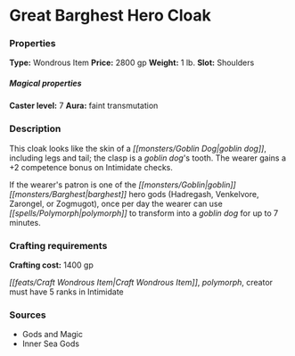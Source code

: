 ﻿---
Title: "Great Barghest Hero Cloak"
Type: "Wondrous Item"
Price: "2800 gp"
Weight: "1 lb."
Slot: "Shoulders"
Caster level: "7"
Aura: "faint transmutation"
Description: |
  "This cloak looks like the skin of a goblin dog, including legs and tail; the clasp is a goblin dog's tooth. The wearer gains a +2 competence bonus on Intimidate checks.
  If the wearer's patron is one of the goblin barghest hero gods (Hadregash, Venkelvore, Zarongel, or Zogmugot), once per day the wearer can use _polymorph_ to transform into a goblin dog for up to 7 minutes."
Crafting cost: "1400 gp"
Sources: "['Gods and Magic', 'Inner Sea Gods']"
---

# Great Barghest Hero Cloak

### Properties

**Type:** Wondrous Item **Price:** 2800 gp **Weight:** 1 lb. **Slot:** Shoulders

##### Magical properties

**Caster level:** 7 **Aura:** faint transmutation

### Description

This cloak looks like the skin of a _[[monsters/Goblin Dog|goblin dog]]_, including legs and tail; the clasp is a _goblin dog_'s tooth. The wearer gains a +2 competence bonus on Intimidate checks.

If the wearer's patron is one of the _[[monsters/Goblin|goblin]]_ _[[monsters/Barghest|barghest]]_ hero gods (Hadregash, Venkelvore, Zarongel, or Zogmugot), once per day the wearer can use _[[spells/Polymorph|polymorph]]_ to transform into a _goblin dog_ for up to 7 minutes.

### Crafting requirements

**Crafting cost:** 1400 gp

_[[feats/Craft Wondrous Item|Craft Wondrous Item]]_, _polymorph_, creator must have 5 ranks in Intimidate

### Sources

* Gods and Magic
* Inner Sea Gods